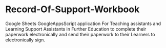 # Record-Of-Support-Workbook
Google Sheets GoogleAppsScript application For Teaching assistants and Learning Support Assistants in Further Education to complete their paperwork electronically and send their paperwork to their Learners to electronically sign.
